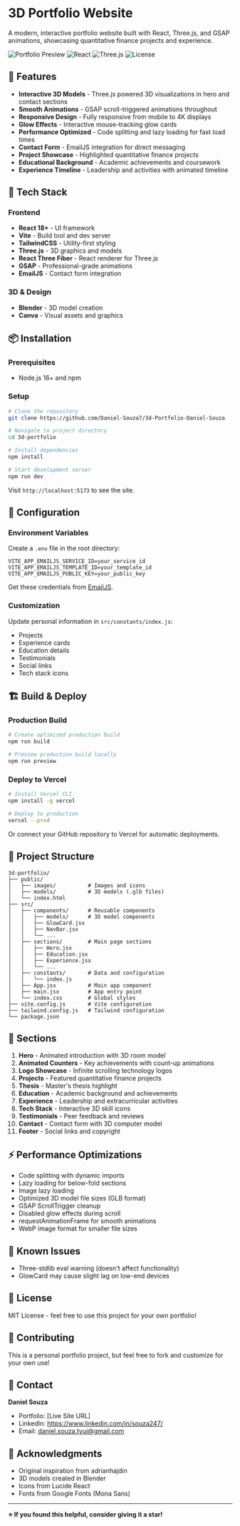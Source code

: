 # 3D Portfolio Website

A modern, interactive portfolio website built with React, Three.js, and GSAP animations, showcasing quantitative finance projects and experience.

![Portfolio Preview](https://img.shields.io/badge/Status-Live-success)
![React](https://img.shields.io/badge/React-18+-blue)
![Three.js](https://img.shields.io/badge/Three.js-Latest-orange)
![License](https://img.shields.io/badge/License-MIT-green)

## 🌟 Features

- **Interactive 3D Models** - Three.js powered 3D visualizations in hero and contact sections
- **Smooth Animations** - GSAP scroll-triggered animations throughout
- **Responsive Design** - Fully responsive from mobile to 4K displays
- **Glow Effects** - Interactive mouse-tracking glow cards
- **Performance Optimized** - Code splitting and lazy loading for fast load times
- **Contact Form** - EmailJS integration for direct messaging
- **Project Showcase** - Highlighted quantitative finance projects
- **Educational Background** - Academic achievements and coursework
- **Experience Timeline** - Leadership and activities with animated timeline

## 🚀 Tech Stack

### Frontend
- **React 18+** - UI framework
- **Vite** - Build tool and dev server
- **TailwindCSS** - Utility-first styling
- **Three.js** - 3D graphics and models
- **React Three Fiber** - React renderer for Three.js
- **GSAP** - Professional-grade animations
- **EmailJS** - Contact form integration

### 3D & Design
- **Blender** - 3D model creation
- **Canva** - Visual assets and graphics

## 📦 Installation

### Prerequisites
- Node.js 16+ and npm

### Setup

```bash
# Clone the repository
git clone https://github.com/Daniel-Souza7/3d-Portfolio-Daniel-Souza

# Navigate to project directory
cd 3d-portfolio

# Install dependencies
npm install

# Start development server
npm run dev
```

Visit `http://localhost:5173` to see the site.

## 🔧 Configuration

### Environment Variables

Create a `.env` file in the root directory:

```env
VITE_APP_EMAILJS_SERVICE_ID=your_service_id
VITE_APP_EMAILJS_TEMPLATE_ID=your_template_id
VITE_APP_EMAILJS_PUBLIC_KEY=your_public_key
```

Get these credentials from [EmailJS](https://www.emailjs.com/).

### Customization

Update personal information in `src/constants/index.js`:
- Projects
- Experience cards
- Education details
- Testimonials
- Social links
- Tech stack icons

## 🏗️ Build & Deploy

### Production Build

```bash
# Create optimized production build
npm run build

# Preview production build locally
npm run preview
```

### Deploy to Vercel

```bash
# Install Vercel CLI
npm install -g vercel

# Deploy to production
vercel --prod
```

Or connect your GitHub repository to Vercel for automatic deployments.

## 📁 Project Structure

```
3d-portfolio/
├── public/
│   ├── images/          # Images and icons
│   ├── models/          # 3D models (.glb files)
│   └── index.html
├── src/
│   ├── components/      # Reusable components
│   │   ├── models/      # 3D model components
│   │   ├── GlowCard.jsx
│   │   ├── NavBar.jsx
│   │   └── ...
│   ├── sections/        # Main page sections
│   │   ├── Hero.jsx
│   │   ├── Education.jsx
│   │   ├── Experience.jsx
│   │   └── ...
│   ├── constants/       # Data and configuration
│   │   └── index.js
│   ├── App.jsx          # Main app component
│   ├── main.jsx         # App entry point
│   └── index.css        # Global styles
├── vite.config.js       # Vite configuration
├── tailwind.config.js   # Tailwind configuration
└── package.json
```

## 🎨 Sections

1. **Hero** - Animated introduction with 3D room model
2. **Animated Counters** - Key achievements with count-up animations
3. **Logo Showcase** - Infinite scrolling technology logos
4. **Projects** - Featured quantitative finance projects
5. **Thesis** - Master's thesis highlight
6. **Education** - Academic background and achievements
7. **Experience** - Leadership and extracurricular activities
8. **Tech Stack** - Interactive 3D skill icons
9. **Testimonials** - Peer feedback and reviews
10. **Contact** - Contact form with 3D computer model
11. **Footer** - Social links and copyright

## ⚡ Performance Optimizations

- Code splitting with dynamic imports
- Lazy loading for below-fold sections
- Image lazy loading
- Optimized 3D model file sizes (GLB format)
- GSAP ScrollTrigger cleanup
- Disabled glow effects during scroll
- requestAnimationFrame for smooth animations
- WebP image format for smaller file sizes

## 🐛 Known Issues

- Three-stdlib eval warning (doesn't affect functionality)
- GlowCard may cause slight lag on low-end devices

## 📝 License

MIT License - feel free to use this project for your own portfolio!

## 🤝 Contributing

This is a personal portfolio project, but feel free to fork and customize for your own use!

## 📧 Contact

**Daniel Souza**
- Portfolio: [Live Site URL]
- LinkedIn: https://www.linkedin.com/in/souza247/
- Email: daniel.souza.tyui@gmail.com

## 🙏 Acknowledgments

- Original inspiration from adrianhajdin
- 3D models created in Blender
- Icons from Lucide React
- Fonts from Google Fonts (Mona Sans)

---

**⭐ If you found this helpful, consider giving it a star!**